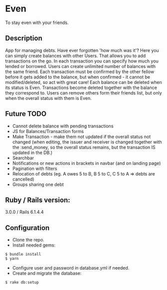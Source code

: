 # Even
To stay even with your friends.

## Description
App for managing debts. 
Have ever forgotten 'how much was it'? Here you can simply create balances with other Users. That allows you to add transactions on the go. In each transaction you can specify how much you lended or borrowed. Users can create unlimited number of balances with the same friend. Each transaction must be confirmed by the other fellow before it gets added to the balance, but when confirmed - it cannot be modified/deleted, so act with great care! Each balance can be deleted when its status is Even. Transactions become deleted together with the balance they correspond to. Users can remove others form their friends list, but only when the overall status with them is Even.

## Future TODO
- Cannot delete balance with pending transactions
- JS for Balances/Transaction forms
- Make Transaction - make them not updated if the overall status not changed (when editing, the issuer and receiver is changed together with the :send_money, so the overall status remains, but the transaction IS updated in the DB.)
- Searchbar
- Notifications or new actions in brackets in navbar (and on landing page)
- Pagination with filters
- Relocation of debts (eg. A owes 5 to B, B 5 to C, C 5 to A => debts are cancelled)
- Groups sharing one debt

## Ruby / Rails version:
3.0.0 / Rails 6.1.4.4

## Configuration
- Clone the repo.
- Install needed gems:
```
$ bundle install
$ yarn
```
- Configure user and password in database.yml if needed.
- Create and migrate the database:
```
$ rake db:setup
```